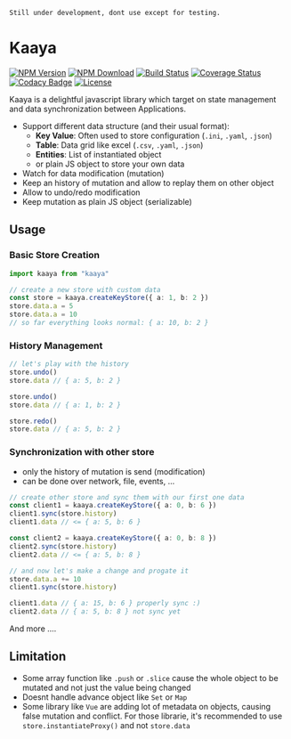     Still under development, dont use except for testing.

# Kaaya

[![NPM Version](https://img.shields.io/npm/v/kaaya.svg)](https://npmjs.org/package/kaaya)
[![NPM Download](https://img.shields.io/npm/dm/kaaya.svg)](https://npmjs.org/package/kaaya)
[![Build Status](https://travis-ci.org/kefniark/Kaaya.svg?branch=master)](https://travis-ci.org/kefniark/Kaaya)
[![Coverage Status](https://coveralls.io/repos/github/kefniark/Kaaya/badge.svg?branch=master)](https://coveralls.io/github/kefniark/Kaaya?branch=master)
[![Codacy Badge](https://api.codacy.com/project/badge/Grade/c0fc8bf9f62a4067a2d1454c1eba454e)](https://www.codacy.com/manual/kefniark/Kaaya?utm_source=github.com&utm_medium=referral&utm_content=kefniark/Kaaya&utm_campaign=Badge_Grade)
[![License](https://img.shields.io/npm/l/kaaya.svg)](https://npmjs.org/package/kaaya)

Kaaya is a delightful javascript library which target on state management and data synchronization between Applications.

-   Support different data structure (and their usual format):
    -   **Key Value**: Often used to store configuration (`.ini`, `.yaml`, `.json`)
    -   **Table**: Data grid like excel (`.csv`, `.yaml`, `.json`)
    -   **Entities**: List of instantiated object
    -   or plain JS object to store your own data
-   Watch for data modification (mutation)
-   Keep an history of mutation and allow to replay them on other object
-   Allow to undo/redo modification
-   Keep mutation as plain JS object (serializable)

## Usage

### Basic Store Creation

```ts
import kaaya from "kaaya"

// create a new store with custom data
const store = kaaya.createKeyStore({ a: 1, b: 2 })
store.data.a = 5
store.data.a = 10
// so far everything looks normal: { a: 10, b: 2 }
```

### History Management

```ts
// let's play with the history
store.undo()
store.data // { a: 5, b: 2 }

store.undo()
store.data // { a: 1, b: 2 }

store.redo()
store.data // { a: 5, b: 2 }
```

### Synchronization with other store

-   only the history of mutation is send (modification)
-   can be done over network, file, events, ...

```ts
// create other store and sync them with our first one data
const client1 = kaaya.createKeyStore({ a: 0, b: 6 })
client1.sync(store.history)
client1.data // <= { a: 5, b: 6 }

const client2 = kaaya.createKeyStore({ a: 0, b: 8 })
client2.sync(store.history)
client2.data // <= { a: 5, b: 8 }

// and now let's make a change and progate it
store.data.a += 10
client1.sync(store.history)

client1.data // { a: 15, b: 6 } properly sync :)
client2.data // { a: 5, b: 8 } not sync yet
```

And more ....

## Limitation

-   Some array function like `.push` or `.slice` cause the whole object to be mutated and not just the value being changed
-   Doesnt handle advance object like `Set` or `Map`
-   Some library like `Vue` are adding lot of metadata on objects, causing false mutation and conflict. For those librarie, it's recommended to use `store.instantiateProxy()` and not `store.data`
